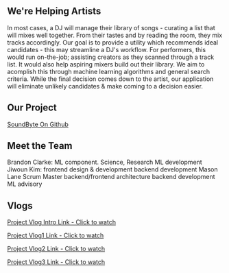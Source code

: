 ## We're Helping Artists 

   In most cases, a DJ will manage their library of songs - curating a list that will mixes well together. From their tastes and by reading the room, they mix tracks accordingly. Our goal is to provide a utility which recommends ideal candidates - this may streamline a DJ's workflow. For performers, this would run on-the-job; assisting creators as they scanned through a track list. It would also help aspiring mixers build out their library. We aim to acomplish this through machine learning algorithms and general search criteria. While the final decision comes down to the artist, our application will eliminate unlikely candidates & make coming to a decision easier. 

## Our Project

 [SoundByte On Github](https://github.com/lane203m/SoundByte)


## Meet the Team

   Brandon Clarke:
        ML component. Science, Research
        ML development
   Jiwoun Kim:
        frontend design & development
        backend development
   Mason Lane
        Scrum Master
        backend/frontend architecture
        backend development
        ML advisory


## Vlogs

 [Project Vlog Intro Link - Click to watch](https://youtu.be/1oX0xEtuw2I)

 [Project Vlog1 Link - Click to watch](https://youtu.be/2v6TyRrs7hI)

 [Project Vlog2 Link - Click to watch](https://youtu.be/2v6TyRrs7hI)

 [Project Vlog3 Link - Click to watch](https://youtu.be/zlUKr5duDy0)
